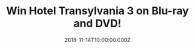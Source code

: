 ---
campaign-uuid: "c-615d37f6-9fd2-45b7-92b0-e26f82242d81"
type: "Preview"
category: "Gifts"
date: "2018-11-14T10:00:00.000Z"
end-date: "2018-12-14T23:59:00.000Z"
disable-form: false
is_promoted: true
has_entry_page: true
title: "Win Hotel Transylvania 3 on Blu-ray and DVD!"
competition-description: "<p>The Drac pack is back this Christmas! There's loads of\
  \ fun for all of the family as your favourite monster family embark on a dream cruise\
  \ which is definitely not smooth sailing! We are giving away a copy of Hotel Transylvania\
  \ 3 on Blu-ray and DVD to one of our lucky NME AAA members to win!</p>\r\n<p>Want\
  \ to know what's next? Click below for a chance to win!</p>"
hero-header: "Win Hotel Transylvania 3 on Blu-ray and DVD!"
terms-confirmation: "N/A"
banner-img: "https://assets.expresslyapp.com/asset-962c860b-d3b2-4ddf-8728-bee9dc2406a2.jpg"
logo-left-href: "aaa.nme.com"
logo-left-image: "https://assets.expresslyapp.com/asset-6e504677-189f-479c-a7c0-6237b39947c3.jpg"
logo-left-title: "NME AAA"
bg-image-hero: "https://assets.expresslyapp.com/asset-45a3c378-145e-409c-bf56-70ae3a229330.jpg"
bg-image-first: "https://assets.expresslyapp.com/asset-dfd9e44f-50d4-4491-8363-5cbda10ed065.jpg"
bg-image-second: "https://assets.expresslyapp.com/asset-0feb48d7-e610-4584-a8d9-c80f3a561ebf.jpg"
section1-content: "Join your favourite monster family as they embark on a holiday\
  \ adventure on a luxury monster cruise ship so Drac can finally take a break from\
  \ handling everyone else's vacations at the hotel. It’s smooth sailing for Drac’\
  s pack as the monsters indulge in all of the onboard fun the cruise has to offer,\
  \ from monster volleyball to exotic excursions, and topping up their moon tans.\
  \ But they hit rocky waters when Mavis realizes that Drac has fallen for the mysterious\
  \ captain of the ship, Ericka, who hides a dangerous secret that could sink their\
  \ plans for a dream holiday."
section2-content: "<p>This Hotel Transylvania 3 on Blu-ray and DVD has it all, including:\
  \ 2 Mini-Movies - Puppy! and Goodnight Mr. Foot, Scary-Oke Sing Along Videos, Music\
  \ Videos... and many more for you to discover!</p>\r\n<p>If you can't wait to see\
  \ this amazing and enjoyable movie, enter the form below and it could be coming\
  \ home with you!</p>\r\n<p>Good luck!</p>"
entry-title: "Win Hotel Transylvania 3 on Blu-ray and DVD!"
entry-content: "Enter the draw to win Hotel Transylvania 3 on Blu-ray and DVD\r\n\
  by completing the form below before 23:59 on 14th of December 2018."
has-winner: false
prize-description: "Hotel Transylvania 3 on Blu-ray and DVD."
special-conditions: "Multiple entries are allowed up to one every day."
---